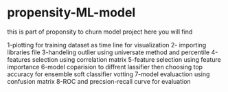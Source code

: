 # propensity-ML-model
this is part of proponsity to churn model project
here you will find 

1-plotting for training dataset as time line for visualization
2- importing libraries file
3-handeling outlier using universate method and percentile
4-features selection using correlation matrix
5-feature selection using feature importance
6-model coparision to diffrent lassifier then choosing top accuracy for ensemble soft classifier votting
7-model evaluaction using confusion matrix
8-ROC and precsion-recall curve for evaluation 
